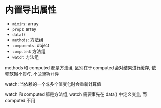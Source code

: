 # 内置导出属性

- `mixins`: array
- `props`: array
- `data()`
- `methods`: 方法组
- `components`: object
- `computed`: 方法组
- `watch`: 方法组

methods 和 computed 都是方法组, 区别在于 computed 会对结果进行缓存, 依赖数据不变时, 不会重新计算

watch: 当依赖的一个或多个值变化时会重新计算值

watch 和 computed 都是方法组, watch 需要事先在 data() 中定义变量, 而 computed 不用
